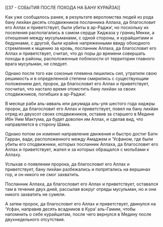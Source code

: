 [[37 - СОБЫТИЯ ПОСЛЕ ПОХОДА НА БАНУ КУРАЙЗА]]

Как уже сообщалось ранее, в результате вероломства людей из рода бану лихйан десять сподвижников посланника Аллаха, да благословит его Аллах и приветствует, были убиты в ар-Раджи‘, но поскольку их поселения располагались в самом сердце Хиджаза у границ Мекки, а отношения между мусульманами, с одной стороны, и курайшитами и бедуинами, с другой, были крайне напряженными ввиду обоюдного стремления к мщению за кровь, посланник Аллаха, да благословит его Аллах и приветствует, считал, что до поры до времени совершать походы в районы, расположенные поблизости от территории главного врага мусульман, не следует. 

Однако после того как союзные племена лишились сил, утратили свою решимость и в определенной степени смирились с существующим положением дел, пророк, да благословит его Аллах и приветствует, посчитал, что настало время отомстить бану лихйан за своих сподвижников, погибших в ар-Раджи‘.

В месяце раби аль-авваль или джумада аль-уля шестого года хиджры пророк, да благословит его Аллах и приветствует, повел на бану лихйан отряд из двухсот своих сподвижников, оставив за старшего в Медине Ибн Умм Мактума, да будет доволен им Аллах, и сделав вид, что направляется в сторону Шама.

Однако потом он изменил направление движения и быстро достиг Батн Гарран, вади, расположенного между Амаджем и ‘Усфаном, где были убиты его сподвижники, которых посланник Аллаха, да благословит его Аллах и приветствует, жалел и за которых обращался с мольбами к Аллаху.

Услыхав о появлении пророка, да благословит его Аллах и приветствует, бану лихйан разбежались и попрятались на вершинах гор, и он никого не смог захватить.

Посланник Аллаха, да благословит его Аллах и приветствует, оставался там в течение двух дней, рассылая вокруг отряды мусульман, но и они никого захватить не сумели.

А затем пророк, да благословит его Аллах и приветствует, двинулся на ‘Усфан, направив десять всадников в Кура‘ аль-Гамим, чтобы напомнить о себе курайшитам, после чего вернулся в Медину после двухнедельного отсутствия.

